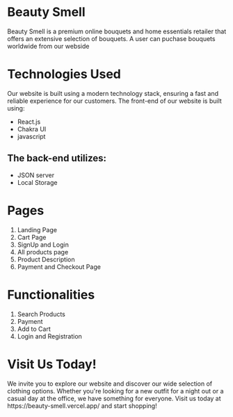 <h1>Beauty Smell</h1>
<p>Beauty Smell is a premium online bouquets and home essentials retailer that offers an extensive selection of bouquets. A user can puchase bouquets worldwide from our webside</p>
<h1>Technologies Used</h1>
<p>Our website is built using a modern technology stack, ensuring a fast and reliable experience for our customers. The front-end of our website is built using:</p>
<ul>
  <li>React.js</li>
  <li>Chakra UI</li>
  <li>javascript</li>
</ul>
<h2>The back-end utilizes:</h2>
<ul>
  <li>JSON server</li>
  <li>Local Storage</li>
</ul>
<h1>Pages</h1>
<ol>
<li>Landing Page</li>
<li>Cart Page</li>
<li>SignUp and Login</li>
<li>All products page</li>
<li>Product Description</li>
<li>Payment and Checkout Page</li>
</ol>
<h1>Functionalities</h1>
<ol>
<li>Search Products</li>
<li>Payment</li>
<li>Add to Cart</li>
<li>Login and Registration</li>
</ol>
<h1>Visit Us Today!</h1>
<p>We invite you to explore our website and discover our wide selection of clothing options. Whether you're looking for a new outfit for a night out or a casual day at the office, we have something for everyone. Visit us today at https://beauty-smell.vercel.app/ and start shopping!</p>

